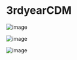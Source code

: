 # 3rdyearCDM

![image](https://user-images.githubusercontent.com/50295574/195475949-f9051aee-0ee3-4715-b46b-53ed9fcaebad.png)

![image](https://user-images.githubusercontent.com/50295574/195475957-db7958bd-82ae-4cae-b4e5-9b04ae5665f0.png)

![image](https://user-images.githubusercontent.com/50295574/195475964-5ee30ee0-1c4c-4e2b-8b94-83e063b7f88b.png)
